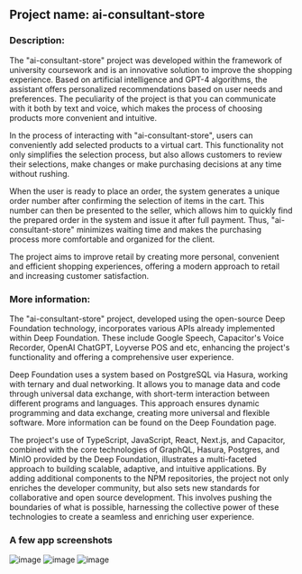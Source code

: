 ## Project name: ai-consultant-store

### Description:

The "ai-consultant-store" project was developed within the framework of university coursework and is an innovative solution to improve the shopping experience. Based on artificial intelligence and GPT-4 algorithms, the assistant offers personalized recommendations based on user needs and preferences. The peculiarity of the project is that you can communicate with it both by text and voice, which makes the process of choosing products more convenient and intuitive.

In the process of interacting with "ai-consultant-store", users can conveniently add selected products to a virtual cart. This functionality not only simplifies the selection process, but also allows customers to review their selections, make changes or make purchasing decisions at any time without rushing.

When the user is ready to place an order, the system generates a unique order number after confirming the selection of items in the cart. This number can then be presented to the seller, which allows him to quickly find the prepared order in the system and issue it after full payment. Thus, "ai-consultant-store" minimizes waiting time and makes the purchasing process more comfortable and organized for the client.

The project aims to improve retail by creating more personal, convenient and efficient shopping experiences, offering a modern approach to retail and increasing customer satisfaction.

### More information:

The "ai-consultant-store" project, developed using the open-source Deep Foundation technology, incorporates various APIs already implemented within Deep Foundation. These include Google Speech, Capacitor's Voice Recorder, OpenAI ChatGPT, Loyverse POS and etc, enhancing the project's functionality and offering a comprehensive user experience.

Deep Foundation uses a system based on PostgreSQL via Hasura, working with ternary and dual networking. It allows you to manage data and code through universal data exchange, with short-term interaction between different programs and languages. This approach ensures dynamic programming and data exchange, creating more universal and flexible software. More information can be found on the Deep Foundation page.

The project's use of TypeScript, JavaScript, React, Next.js, and Capacitor, combined with the core technologies of GraphQL, Hasura, Postgres, and MinIO provided by the Deep Foundation, illustrates a multi-faceted approach to building scalable, adaptive, and intuitive applications. By adding additional components to the NPM repositories, the project not only enriches the developer community, but also sets new standards for collaborative and open source development. This involves pushing the boundaries of what is possible, harnessing the collective power of these technologies to create a seamless and enriching user experience.

### A few app screenshots
![image](https://github.com/flakeed/ai-consultant-store/assets/58123600/b0a0ebd9-34e9-4050-a32f-c9fba9acd9a4)
![image](https://github.com/flakeed/ai-consultant-store/assets/58123600/29a06cd6-a671-442e-b7e7-b72f3cbe536c)
![image](https://github.com/flakeed/ai-consultant-store/assets/58123600/89030c86-30ce-4c12-8a3a-816869f11375)
